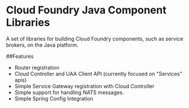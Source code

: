 # Cloud Foundry Java Component Libraries

A set of libraries for building Cloud Foundry components, such as service
brokers, on the Java platform.

##Features
* Router registration
* Cloud Controller and UAA Client API (currently focused on "Services" apis)
* Simple Service Gateway registration with Cloud Controller
* Simple support for handling NATS messages.
* Simple Spring Config Integration
